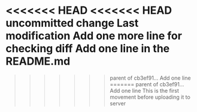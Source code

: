 <<<<<<< HEAD
<<<<<<< HEAD
uncommitted change
Last modification
Add one more line for checking diff
Add one line in the README.md
=======
>>>>>>> parent of cb3ef91... Add one line
=======
>>>>>>> parent of cb3ef91... Add one line
This is the first movement before uploading it to server
